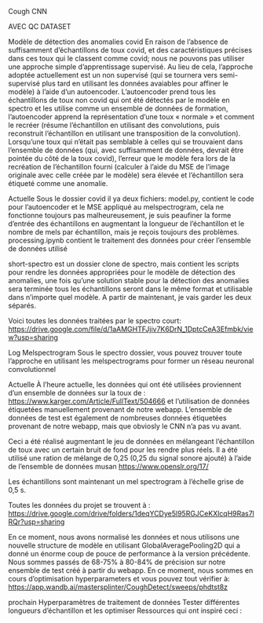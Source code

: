 Cough CNN 

AVEC QC DATASET

Modèle de détection des anomalies covid
En raison de l’absence de suffisamment d’échantillons de toux covid, et des caractéristiques précises dans ces toux qui le classent comme covid; nous ne pouvons pas utiliser une approche simple d’apprentissage supervisé. Au lieu de cela, l’approche adoptée actuellement est un non supervisé (qui se tournera vers semi-supervisé plus tard en utilisant les données avaiables pour affiner le modèle) à l’aide d’un autoencoder. L’autoencoder prend tous les échantillons de toux non covid qui ont été détectés par le modèle en spectro et les utilise comme un ensemble de données de formation, l’autoencoder apprend la représentation d’une toux « normale » et comment le recréer (résume l’échantillon en utilisant des convolutions, puis reconstruit l’échantillon en utilisant une transposition de la convolution). Lorsqu’une toux qui n’était pas semblable à celles qui se trouvaient dans l’ensemble de données (qui, avec suffisamment de données, devrait être pointée du côté de la toux covid), l’erreur que le modèle fera lors de la recréation de l’échantillon fourni (calculer à l’aide du MSE de l’image originale avec celle créée par le modèle) sera élevée et l’échantillon sera étiqueté comme une anomalie.

Actuelle
Sous le dossier covid il ya deux fichiers: model.py, contient le code pour l’autoencoder et le MSE appliqué au melspectrogram, cela ne fonctionne toujours pas malheureusement, je suis peaufiner la forme d’entrée des échantillons en augmentant la longueur de l’échantillon et le nombre de mels par échantillon, mais je reçois toujours des problèmes. processing.ipynb contient le traitement des données pour créer l’ensemble de données utilisé

short-spectro est un dossier clone de spectro, mais contient les scripts pour rendre les données appropriées pour le modèle de détection des anomalies, une fois qu’une solution stable pour la détection des anomalies sera terminée tous les échantillons seront dans le même format et utilisable dans n’importe quel modèle. A partir de maintenant, je vais garder les deux séparés.

Voici toutes les données traitées par le spectro court: https://drive.google.com/file/d/1aAMGHTFJjiv7K6DrN_1DptcCeA3Efmbk/view?usp=sharing

Log Melspectrogram
Sous le spectro dossier, vous pouvez trouver toute l’approche en utilisant les melspectrograms pour former un réseau neuronal convolutionnel

Actuelle
À l’heure actuelle, les données qui ont été utilisées proviennent d’un ensemble de données sur la toux de : https://www.karger.com/Article/FullText/504666 et l’utilisation de données étiquetées manuellement provenant de notre webapp. L’ensemble de données de test est également de nombreuses données étiquetées provenant de notre webapp, mais que obviosly le CNN n’a pas vu avant.

Ceci a été réalisé augmentant le jeu de données en mélangeant l’échantillon de toux avec un certain bruit de fond pour les rendre plus réels. Il a été utilisé une ration de mélange de 0,25 (0,25 du signal sonore ajouté) à l’aide de l’ensemble de données musan https://www.openslr.org/17/

Les échantillons sont maintenant un mel spectrogram à l’échelle grise de 0,5 s.

Toutes les données du projet se trouvent à : https://drive.google.com/drive/folders/1deqYCDye5l95RGJCeKXlcqH9Ras7lRQr?usp=sharing

En ce moment, nous avons normalisé les données et nous utilisons une nouvelle structure de modèle en utilisant GlobalAveragePooling2D qui a donné un énorme coup de pouce de performance à la version précédente. Nous sommes passés de 68-75% à 80-84% de précision sur notre ensemble de test créé à partir du webapp. En ce moment, nous sommes en cours d’optimisation hyperparameters et vous pouvez tout vérifier à: https://app.wandb.ai/mastersplinter/CoughDetect/sweeps/phdtst8z

prochain
Hyperparamètres de traitement de données
Tester différentes longueurs d’échantillon et les optimiser
Ressources qui ont inspiré ceci :
